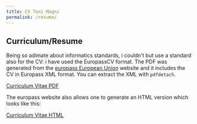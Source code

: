 ```yaml
---
title: CV Toni Magni
permalink: /resume/
---
```


## Curriculum/Resume

Being so adimate about informatics standards, i couldn't but use a standard also
for the CV: i have used the EuropassCV format. The PDF was generated from the
[europass European Union](https://europa.eu/europass/) website and it includes
the CV in Europass XML format. You can extract the XML with `pdfdetach`.

[Curriculum Vitae PDF](Toni_Magni_CV.pdf)

The europass website also allows one to generate an HTML version which looks
like this:

[Curriculum Vitae HTML](Toni_Magni_CV.html)

